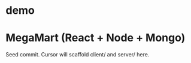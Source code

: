 # demo
# MegaMart (React + Node + Mongo)
Seed commit. Cursor will scaffold client/ and server/ here.
